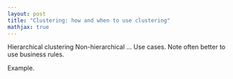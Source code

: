 ```yaml
---
layout: post
title: "Clustering: how and when to use clustering"
mathjax: true
---
```


Hierarchical clustering
Non-hierarchical
...
Use cases.
Note often better to use business rules.

Example.
